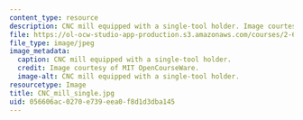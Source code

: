 ```yaml
---
content_type: resource
description: CNC mill equipped with a single-tool holder. Image courtesy of MIT OpenCourseWare.
file: https://ol-ocw-studio-app-production.s3.amazonaws.com/courses/2-670-mechanical-engineering-tools-january-iap-2004/056606ac0270e739eea0f8d1d3dba145_CNC_mill_single.jpg
file_type: image/jpeg
image_metadata:
  caption: CNC mill equipped with a single-tool holder.
  credit: Image courtesy of MIT OpenCourseWare.
  image-alt: CNC mill equipped with a single-tool holder.
resourcetype: Image
title: CNC_mill_single.jpg
uid: 056606ac-0270-e739-eea0-f8d1d3dba145
---
```

